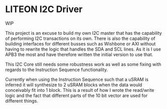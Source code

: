 # LITEON I2C Driver

WIP

This project is an excuse to build my own I2C master that has the capability of performing I2C transactions on its own. There is also the capability of building interfaces for different busses such as Wishbone or AXI without having to rewrite the logic that handles the SDA and SCL lines. As it is I use APB3 the most and have therefore written the initial version to use that.

This I2C Core still needs some robustness work as well as some fixing with regards to the Instruction Sequence functionality.

Currently when using the Instruction Sequence such that a uSRAM is inferred it will synthesize to 2 uSRAM blocks when the data would conceivably fit into 1 block. This is a result of how I wrote the read/write logic and the fact that different parts of the 10 bit vector are used for different things.